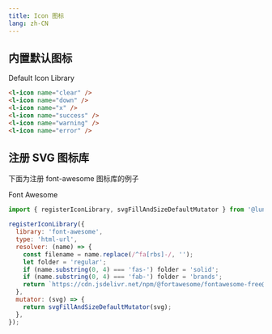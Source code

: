 ```yaml
---
title: Icon 图标
lang: zh-CN
---
```


<script setup>
import { registerIconLibrary, svgFillAndSizeDefaultMutator } from '@lun/components';

registerIconLibrary({
  library: 'font-awesome',
  type: 'html-url',
  resolver: (name) => {
    const filename = name.replace(/^fa[rbs]-/, '');
    let folder = 'regular';
    if (name.substring(0, 4) === 'fas-') folder = 'solid';
    if (name.substring(0, 4) === 'fab-') folder = 'brands';
    return `https://cdn.jsdelivr.net/npm/@fortawesome/fontawesome-free@5.15.1/svgs/${folder}/${filename}.svg`;
  },
  mutator: (svg) => {
    return svgFillAndSizeDefaultMutator(svg);
  },
});
</script>

## 内置默认图标

<div>
  Default Icon Library
  <l-icon name="clear" />
  <l-icon name="down" />
  <l-icon name="x" />
  <l-icon name="success" />
  <l-icon name="warning" />
  <l-icon name="error" />
</div>

```html
<l-icon name="clear" />
<l-icon name="down" />
<l-icon name="x" />
<l-icon name="success" />
<l-icon name="warning" />
<l-icon name="error" />
```

## 注册 SVG 图标库

下面为注册 font-awesome 图标库的例子

<div>
  Font Awesome
  <l-icon library="font-awesome" name="far-bell" />
  <l-icon library="font-awesome" name="fas-archive" />
  <l-icon library="font-awesome" name="fab-apple" />
</div>

```js
import { registerIconLibrary, svgFillAndSizeDefaultMutator } from '@lun/components';

registerIconLibrary({
  library: 'font-awesome',
  type: 'html-url',
  resolver: (name) => {
    const filename = name.replace(/^fa[rbs]-/, '');
    let folder = 'regular';
    if (name.substring(0, 4) === 'fas-') folder = 'solid';
    if (name.substring(0, 4) === 'fab-') folder = 'brands';
    return `https://cdn.jsdelivr.net/npm/@fortawesome/fontawesome-free@5.15.1/svgs/${folder}/${filename}.svg`;
  },
  mutator: (svg) => {
    return svgFillAndSizeDefaultMutator(svg);
  },
});
```
